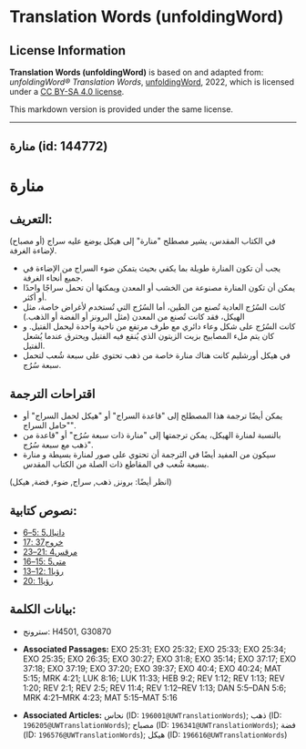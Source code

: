 # Translation Words (unfoldingWord)

## License Information

**Translation Words (unfoldingWord)** is based on and adapted from: _unfoldingWord® Translation Words_, [unfoldingWord](https://unfoldingword.org/utw), 2022, which is licensed under a [CC BY-SA 4.0 license](https://creativecommons.org/licenses/by-sa/4.0/legalcode.en).

This markdown version is provided under the same license.



--------------------------------

## منارة (id: 144772)

منارة
=====

التعريف:
--------

في الكتاب المقدس، يشير مصطلح "منارة" إلى هيكل يوضع عليه سراج (أو مصباح) لإضاءة الغرفة.

* يجب أن تكون المنارة طويلة بما يكفي بحيث يتمكن ضوء السراج من الإضاءة في جميع أنحاء الغرفة.
* يمكن أن تكون المنارة مصنوعة من الخشب أو المعدن ويمكنها أن تحمل سراجًا واحدًا أو أكثر.
* كانت السُرُج العادية تُصنع من الطين، أما السُرُج التي تُستخدم لأغراض خاصة، مثل الهيكل، فقد كانت تُصنع من المعدن (مثل البرونز أو الفضة أو الذهب.)
* كانت السُرُج على شكل وعاء دائري مع طرف مرتفع من ناحية واحدة ليحمل الفتيل. و كان يتم ملء المصابيح بزيت الزيتون الذي يُنقع فيه الفتيل ويحترق عندما يُشعل الفتيل.
* في هيكل أورشليم كانت هناك منارة خاصة من ذهب تحتوي على سبعة شُعب لتحمل سبعة سُرُج.

اقتراحات الترجمة
----------------

* يمكن أيضًا ترجمة هذا المصطلح إلى "قاعدة السراج" أو "هيكل لحمل السراج" أو "حامل السراج".
* بالنسبة لمنارة الهيكل، يمكن ترجمتها إلى "منارة ذات سبعة سُرُج" أو "قاعدة من ذهب مع سبعة سُرُج".
* سيكون من المفيد أيضًا في الترجمة أن تحتوي على صور لمنارة بسيطة و منارة بسبعة شُعب في المقاطع ذات الصلة من الكتاب المقدس.

(انظر أيضًا: برونز, ذهب, سراج, ضوء, فضة, هيكل)

نصوص كتابية:
------------

* [دانيال5 :5–6](https://ref.ly/Dan5:5-Dan5:6)
* [خروج37 :17](https://ref.ly/Exod37:17)
* [مرقس4 :21–23](https://ref.ly/Mark4:21-Mark4:23)
* [متى5 :15–16](https://ref.ly/Matt5:15-Matt5:16)
* [رؤيا1 :12–13](https://ref.ly/Rev1:12-Rev1:13)
* [رؤيا1 :20](https://ref.ly/Rev1:20)

بيانات الكلمة:
--------------

* سترونج: H4501, G30870

* **Associated Passages:** EXO 25:31; EXO 25:32; EXO 25:33; EXO 25:34; EXO 25:35; EXO 26:35; EXO 30:27; EXO 31:8; EXO 35:14; EXO 37:17; EXO 37:18; EXO 37:19; EXO 37:20; EXO 39:37; EXO 40:4; EXO 40:24; MAT 5:15; MRK 4:21; LUK 8:16; LUK 11:33; HEB 9:2; REV 1:12; REV 1:13; REV 1:20; REV 2:1; REV 2:5; REV 11:4; REV 1:12–REV 1:13; DAN 5:5–DAN 5:6; MRK 4:21–MRK 4:23; MAT 5:15–MAT 5:16
* **Associated Articles:** نحاس (ID: `196001@UWTranslationWords`); ذهب (ID: `196205@UWTranslationWords`); مصباح (ID: `196341@UWTranslationWords`); فضة (ID: `196576@UWTranslationWords`); هيكل (ID: `196616@UWTranslationWords`)

